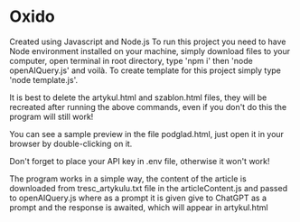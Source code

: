 # Oxido 
Created using Javascript and Node.js
To run this project you need to have Node environment installed on your machine,
simply download files to your computer, open terminal in root directory, 
type 'npm i' then 'node openAIQuery.js' and voilà.
To create template for this project simply type 'node template.js'.

It is best to delete the artykul.html and szablon.html files, they will be recreated after running the above commands,
even if you don't do this the program will still work!

You can see a sample preview in the file podglad.html, just open it in your browser by double-clicking on it.

Don't forget to place your API key in .env file, otherwise it won't work!

The program works in a simple way, the content of the article is downloaded from tresc_artykulu.txt file in the articleContent.js 
and passed to openAIQuery.js where as a prompt it is given give to ChatGPT as a prompt and the response is awaited, 
which will appear in artykul.html 